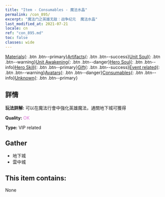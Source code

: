 ```yaml
---
title: "Item - Consumables - 魔法水晶"
permalink: /con_895/
excerpt: "魔法门之英雄无敌：战争纪元  魔法水晶"
last_modified_at: 2021-07-21
locale: cn
ref: "con_895.md"
toc: false
classes: wide
---
```

 [Materials](/ItemsCN/){: .btn .btn--primary}[Artifacts](/ItemsCN/Artifacts/){: .btn .btn--success}[Unit Soul](/ItemsCN/UnitSoul/){: .btn .btn--warning}[Unit Awakening](/ItemsCN/UnitAwakening/){: .btn .btn--danger}[Hero Soul](/ItemsCN/HeroSoul/){: .btn .btn--info}[Hero Skill](/ItemsCN/HeroSkill/){: .btn .btn--primary}[Gift](/ItemsCN/Gift/){: .btn .btn--success}[Event related](/ItemsCN/Events/){: .btn .btn--warning}[Avatars](/ItemsCN/Avatars/){: .btn .btn--danger}[Consumables](/ItemsCN/Consumables/){: .btn .btn--info}[Unknown](/ItemsCN/Unknown/){: .btn .btn--primary}

## 詳情
 **玩法詳解:** 可以在魔法行會中強化英雄魔法，通關地下城可獲得

 **Quality:** <span style="color: #DA70D6">OK</span>

 **Type:** VIP related

## Gather

*    地下城 
*    雲中城 

## This item contains:

  None

